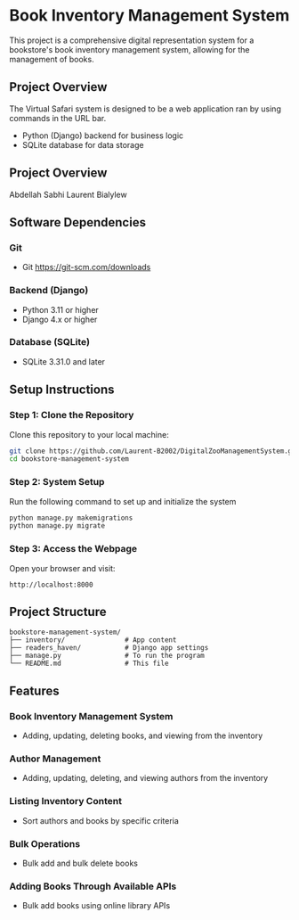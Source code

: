 # Book Inventory Management System

This project is a comprehensive digital representation system for a bookstore's book inventory management system, allowing for the management of books.

## Project Overview

The Virtual Safari system is designed to be a web application ran by using commands in the URL bar.
- Python (Django) backend for business logic
- SQLite database for data storage

## Project Overview

Abdellah Sabhi
Laurent Bialylew

## Software Dependencies

### Git
* Git https://git-scm.com/downloads

### Backend (Django)
* Python 3.11 or higher
* Django 4.x or higher

### Database (SQLite)
* SQLite 3.31.0 and later

## Setup Instructions

### Step 1: Clone the Repository
Clone this repository to your local machine:

```bash
git clone https://github.com/Laurent-B2002/DigitalZooManagementSystem.git
cd bookstore-management-system
```

### Step 2: System Setup
Run the following command to set up and initialize the system

```bash
python manage.py makemigrations
python manage.py migrate
```

### Step 3: Access the Webpage
Open your browser and visit:

```
http://localhost:8000
```

## Project Structure

```
bookstore-management-system/
├── inventory/               # App content
├── readers_haven/           # Django app settings
├── manage.py                # To run the program
└── README.md                # This file
```

## Features

### Book Inventory Management System
- Adding, updating, deleting books, and viewing from the inventory

### Author Management
- Adding, updating, deleting, and viewing authors from the inventory

### Listing Inventory Content
- Sort authors and books by specific criteria

### Bulk Operations
- Bulk add and bulk delete books

### Adding Books Through Available APIs
- Bulk add books using online library APIs
